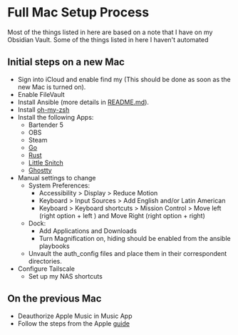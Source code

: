 # Full Mac Setup Process

Most of the things listed in here are based on a note that I have on my Obsidian Vault. Some of the things listed in here I haven't automated

## Initial steps on a new Mac

- Sign into iCloud and enable find my (This should be done as soon as the new Mac is turned on).
- Enable FileVault
- Install Ansible (more details in [README.md](./README.md)).
- Install [oh-my-zsh](https://ohmyz.sh/)
- Install the following Apps:
  - Bartender 5
  - OBS
  - Steam
  - [Go](https://go.dev/)
  - [Rust](https://www.rust-lang.org/)
  - [Little Snitch](https://obdev.at/products/littlesnitch/index.html)
  - [Ghostty](https://ghostty.org)
- Manual settings to change
  - System Preferences:
    - Accessibility > Display > Reduce Motion
    - Keyboard > Input Sources > Add English and/or Latin American
    - Keyboard > Keyboard shortcuts > Mission Control > Move left (right option + left ) and Move Right (right option + right)
  - Dock:
    - Add Applications and Downloads
    - Turn Magnification on, hiding should be enabled from the ansible playbooks
  - Unvault the auth_config files and place them in their correspondent directories.
- Configure Tailscale
  - Set up my NAS shortcuts
  
## On the previous Mac

- Deauthorize Apple Music in Music App
- Follow the steps from the Apple [guide](https://support.apple.com/en-au/HT212749)

